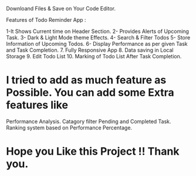 Downloand Files & Save on Your Code Editor. 

Features of Todo Reminder App :

1-It Shows Current time on Header Section. 
2- Provides Alerts of Upcoming Task.
3- Dark & Light Mode theme Effects.
4- Search & Filter Todos 
5- Store Information of Upcoming Todos.
6- Display Performance as per given Task and Task Completion. 
7. Fully Responsive App
8. Data saving in Local Storage 
9. Edit Todo List 
10. Marking of Todo List After Task Completion. 



# I tried to add as much feature as Possible.  You can add some Extra features like 
Performance Analysis.
Catagory filter Pending and Completed Task.
Ranking system based on Performance Percentage.

# Hope you Like this Project !! Thank you. 
